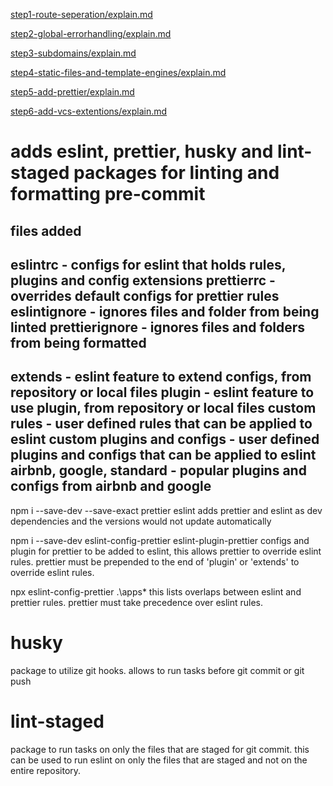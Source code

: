 [step1-route-seperation/explain.md](https://github.com/dheeraj-br/random/blob/step1-route-seperation/explain.md)

[step2-global-errorhandling/explain.md](https://github.com/dheeraj-br/random/blob/step2-global-errorhandling/explain.md)

[step3-subdomains/explain.md](https://github.com/dheeraj-br/random/blob/step3-subdomains/explain.md)

[step4-static-files-and-template-engines/explain.md](https://github.com/dheeraj-br/random/blob/step4-static-files-and-template-engines/explain.md)

[step5-add-prettier/explain.md](https://github.com/dheeraj-br/random/blob/step5-add-prettier/explain.md)

[step6-add-vcs-extentions/explain.md](https://github.com/dheeraj-br/random/blob/step6-add-vcs-extentions/explain.md)

# adds eslint, prettier, husky and lint-staged packages for linting and formatting pre-commit
files added 
-
eslintrc - configs for eslint that holds rules, plugins and config extensions
prettierrc - overrides default configs for prettier rules
eslintignore - ignores files and folder from being linted
prettierignore - ignores files and folders from being formatted
-
extends - eslint feature to extend configs, from repository or local files
plugin - eslint feature to use plugin, from repository or local files
custom rules - user defined rules that can be applied to eslint
custom plugins and configs - user defined plugins and configs that can be applied to eslint
airbnb, google, standard - popular plugins and configs from airbnb and google
-
npm i --save-dev --save-exact prettier eslint 
adds prettier and eslint as dev dependencies and the versions would not update automatically

npm i --save-dev eslint-config-prettier eslint-plugin-prettier
configs and plugin for prettier to be added to eslint, this allows prettier to override eslint rules. prettier must be prepended to the end of 'plugin' or 'extends' to override eslint rules.

npx eslint-config-prettier .\apps\*
this lists overlaps between eslint and prettier rules. prettier must take precedence over eslint rules.

# husky
package to utilize git hooks. 
allows to run tasks before git commit or git push 

# lint-staged
package to run tasks on only the files that are staged for git commit.
this can be used to run eslint on only the files that are staged and not on the entire repository.